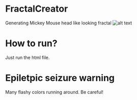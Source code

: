 # FractalCreator
Generating Mickey Mouse head like looking fractal
![alt text](https://raw.githubusercontent.com/tomsiemek/FractalCreator/master/path/to/fractal_example.png)
# How to run?
Just run the html file.
# Epiletpic seizure warning
Many flashy colors running around. Be careful!

